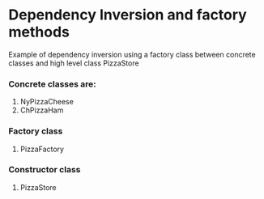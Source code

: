 # Dependency Inversion and factory methods

Example of dependency inversion using a factory class between concrete classes and high level class PizzaStore

### Concrete classes are:
1. NyPizzaCheese
2. ChPizzaHam

### Factory class
1. PizzaFactory

### Constructor class
1. PizzaStore